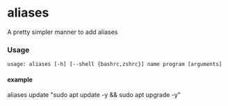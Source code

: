 # aliases 
A pretty simpler manner to add aliases

### Usage

`usage: aliases [-h] [--shell {bashrc,zshrc}] name program [arguments]`  
#### example

aliases update "sudo apt update -y && sudo apt upgrade -y"
